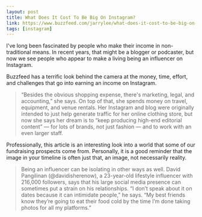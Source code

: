```yaml
---
layout: post
title: What Does It Cost To Be Big On Instagram?
link: https://www.buzzfeed.com/jarrylee/what-does-it-cost-to-be-big-on-instagram
tags: [instagram]
---
```


I've long been fascinated by people who make their income in non-traditional means. In recent years, that might be a blogger or podcaster, but now we see people who appear to make a living being an influencer on Instagram. 

Buzzfeed has a terrific look behind the camera at the money, time, effort, and challenges that go into earning an income on Instagram. 

>“Besides the obvious shopping expense, there's marketing, legal, and accounting,” she says. On top of that, she spends money on travel, equipment, and venue rentals. Her Instagram and blog were originally intended to just help generate traffic for her online clothing store, but now she says her dream is to “keep producing high-end editorial content” — for lots of brands, not just fashion — and to work with an even larger staff.

Professionally, this article is an interesting look into a world that some of our fundraising prospects come from. Personally, it is a good reminder that the image in your timeline is often just that, an image, not necessarily reality.

> Being an influencer can be isolating in other ways as well. David Pangilinan (@davidisherenow), a 23-year-old lifestyle influencer with 216,000 followers, says that his large social media presence can sometimes put a strain on his relationships. “I don’t speak about it on dates because it can intimidate people,” he says. “My best friends know they’re going to eat their food cold by the time I’m done taking photos for all my platforms.”

